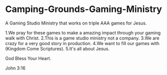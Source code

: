 # Camping-Grounds-Gaming-Ministry
A Gaming Studio Ministry that works on triple AAA games for Jesus.

1.We pray for these games to make a amazing impact through your gaming walk with Christ.
2.This is a game studio ministry not a company.
3.We are crazy for a very good story in production.
4.We want to fill our games with (Kingdom Come Scriptures).
5.It's all about Jesus.

God Bless Your Heart.

John 3:16
